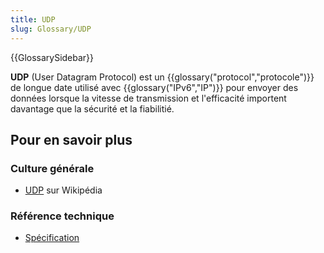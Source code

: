```yaml
---
title: UDP
slug: Glossary/UDP
---
```


{{GlossarySidebar}}

**UDP** (User Datagram Protocol) est un {{glossary("protocol","protocole")}} de longue date utilisé avec {{glossary("IPv6","IP")}} pour envoyer des données lorsque la vitesse de transmission et l'efficacité importent davantage que la sécurité et la fiabilitié.

## Pour en savoir plus

### Culture générale

- [UDP](https://fr.wikipedia.org/wiki/User_Datagram_Protocol) sur Wikipédia

### Référence technique

- [Spécification](http://tools.ietf.org/html/rfc768)

<!---->
